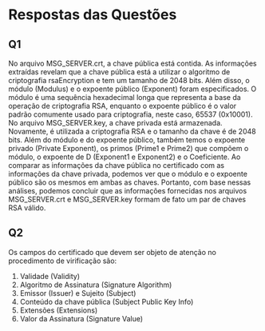 # Respostas das Questões
## Q1
No arquivo MSG_SERVER.crt, a chave pública está contida. As informações extraídas revelam que a chave pública está a utilizar o algoritmo de criptografia rsaEncryption e tem um tamanho de 2048 bits. Além disso, o módulo (Modulus) e o expoente público (Exponent) foram especificados. O módulo é uma sequência hexadecimal longa que representa a base da operação de criptografia RSA, enquanto o expoente público é o valor padrão comumente usado para criptografia, neste caso, 65537 (0x10001).
No arquivo MSG_SERVER.key, a chave privada está armazenada. Novamente, é utilizada a criptografia RSA e o tamanho da chave é de 2048 bits. Além do módulo e do expoente público, também temos o expoente privado (Private Exponent), os primos (Prime1 e Prime2) que compõem o módulo, o expoente de D (Exponent1 e Exponent2) e o Coeficiente.
Ao comparar as informações da chave pública no certificado com as informações da chave privada, podemos ver que o módulo e o expoente público são os mesmos em ambas as chaves.
Portanto, com base nessas análises, podemos concluir que as informações fornecidas nos arquivos MSG_SERVER.crt e MSG_SERVER.key formam de fato um par de chaves RSA válido.

## Q2
Os campos do certificado que devem ser objeto de atenção no procedimento de virificação são:
1. Validade (Validity)
2. Algoritmo de Assinatura (Signature Algorithm)
3. Emissor (Issuer) e Sujeito (Subject)
4. Conteúdo da chave pública (Subject Public Key Info)
5. Extensões (Extensions)
6. Valor da Assinatura (Signature Value)
